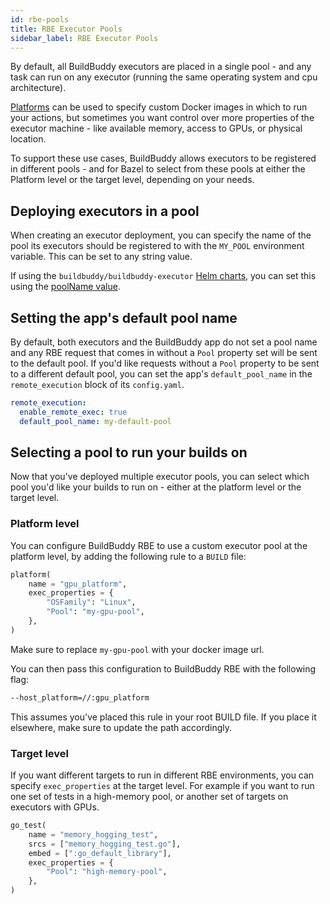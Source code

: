 ```yaml
---
id: rbe-pools
title: RBE Executor Pools
sidebar_label: RBE Executor Pools
---
```


By default, all BuildBuddy executors are placed in a single pool - and any task can run on any executor (running the same operating system and cpu architecture).

[Platforms](rbe-platforms.md) can be used to specify custom Docker images in which to run your actions, but sometimes you want control over more properties of the executor machine - like available memory, access to GPUs, or physical location.

To support these use cases, BuildBuddy allows executors to be registered in different pools - and for Bazel to select from these pools at either the Platform level or the target level, depending on your needs.

## Deploying executors in a pool

When creating an executor deployment, you can specify the name of the pool its executors should be registered to with the `MY_POOL` environment variable. This can be set to any string value.

If using the `buildbuddy/buildbuddy-executor` [Helm charts](https://github.com/buildbuddy-io/buildbuddy-helm/tree/master/charts/buildbuddy-executor), you can set this using the [poolName value](https://github.com/buildbuddy-io/buildbuddy-helm/blob/master/charts/buildbuddy-executor/values.yaml#L15).

## Setting the app's default pool name

By default, both executors and the BuildBuddy app do not set a pool name and any RBE request that comes in without a `Pool` property set will be sent to the default pool. If you'd like requests without a `Pool` property to be sent to a different default pool, you can set the app's `default_pool_name` in the `remote_execution` block of its `config.yaml`.

```yaml title="config.yaml"
remote_execution:
  enable_remote_exec: true
  default_pool_name: my-default-pool
```

## Selecting a pool to run your builds on

Now that you've deployed multiple executor pools, you can select which pool you'd like your builds to run on - either at the platform level or the target level.

### Platform level

You can configure BuildBuddy RBE to use a custom executor pool at the platform level, by adding the following rule to a `BUILD` file:

```python title="BUILD"
platform(
    name = "gpu_platform",
    exec_properties = {
        "OSFamily": "Linux",
        "Pool": "my-gpu-pool",
    },
)
```

Make sure to replace `my-gpu-pool` with your docker image url.

You can then pass this configuration to BuildBuddy RBE with the following flag:

```bash
--host_platform=//:gpu_platform
```

This assumes you've placed this rule in your root BUILD file. If you place it elsewhere, make sure to update the path accordingly.

### Target level

If you want different targets to run in different RBE environments, you can specify `exec_properties` at the target level. For example if you want to run one set of tests in a high-memory pool, or another set of targets on executors with GPUs.

```python title="BUILD"
go_test(
    name = "memory_hogging_test",
    srcs = ["memory_hogging_test.go"],
    embed = [":go_default_library"],
    exec_properties = {
        "Pool": "high-memory-pool",
    },
)
```
